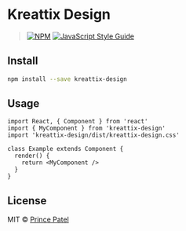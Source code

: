 # Kreattix Design

> [![NPM](https://img.shields.io/npm/v/kreattix-design.svg)](https://www.npmjs.com/package/kreattix-design) [![JavaScript Style Guide](https://img.shields.io/badge/code_style-standard-brightgreen.svg)](https://standardjs.com)

## Install

```bash
npm install --save kreattix-design
```

## Usage

```tsx
import React, { Component } from 'react'
import { MyComponent } from 'kreattix-design'
import 'kreattix-design/dist/kreattix-design.css'

class Example extends Component {
  render() {
    return <MyComponent />
  }
}
```

## License

MIT © [Prince Patel](https://github.com/kreattix-design)
